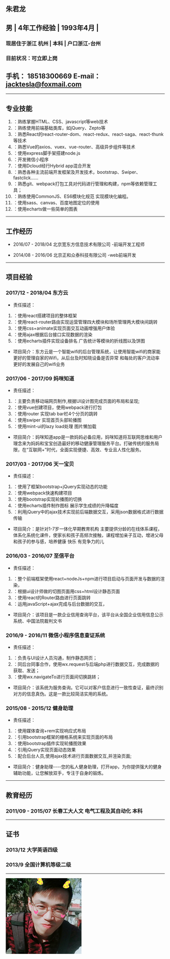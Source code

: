 

## 朱君龙
## 男 | 4年工作经验 | 1993年4月 |    


### 现居住于浙江 杭州 | 本科 | 户口浙江-台州     


### 目前状况：可立即上岗
		
## 手机：   18518300669     E-mail： jacktesla@foxmail.com  
---

## 专业技能


1. ：熟练掌握HTML、CSS、javascript等web技术
2. ：熟练使用前端基础类库，如jQuery、Zepto等
3. ：熟悉React的react-router-dom、react-redux、react-saga、react-thunk等技术
4. ：熟悉Vue的axios、vuex、vue-router、高级异步组件等技术
5. ：使用express脚手架搭建node.js
6. ：开发微信小程序
7. ：使用Dcloud经行Hybrid app混合开发
8. ：熟悉各种主流前端开发框架及开发技术，bootstrap、Swiper、fastclick…… 
9. ：熟悉git、webpack打包工具对代码进行管理和构建，npm等依赖管理工具；
10. ：熟练使用CommonJS、ES6模块化规范 实现模块化编程。
11. ：使用sass、canvas、百度地图定位的使用 
12. ：使用echarts做一些简单的图表




---

## 工作经历

* 2016/07 - 2018/04	北京宽东方信息技术有限公司               -前端开发工程师
	
	


* 2014/08 - 2016/06	北京正和众泰科技有限公司                    -web前端开发
	

---

## 项目经验

### 2017/12 - 2018/04	东方云
*	责任描述：
1. ：使用react搭建项目的整体框架
2. ：使用react-router路由实现运营管理四大模块和场所管理两大模块间跳转
3. ：使用css+animate实现页面交互动画增强用户体验
4. ：使用ajax根据后台接口实现数据的渲染
5. ：使用echarts插件实现设备排名 广告统计等模块的折线图以及饼图
*	项目简介：东方云是一个智能wifi的后台管理系统，让使用智能wifi的商家能更好的管理自家的Wifi，从后台及时知晓设备是否异常 和每处的客户流动率 更好的发展自己的wifi业务



### 2017/06 - 2017/09	妈咪知道
*	责任描述：
1. ：主要负责移动端网页制作,根据UI设计图完成页面的布局和呈现;
2. ：使用vue创建项目，使用webpack进行打包
3. ：使用router 实现tab bar栏4个分页的跳转
4. ：使用swiper 实现首页头部轮播图
5. ：使用mint-ui的lazy load处理 图片懒加载
*	项目简介：妈咪知道app是一款妈妈必备应用，妈咪知道将互联网思维和用户理念来为妈妈和宝宝创造最好的移动健康管理服务平台。打破传统的服务局限，在“互联网+”时代，全面实现便捷、高效、专业且人性化服务。 


### 2017/03 - 2017/06	天一宝贝
*	责任描述：
1. ：使用了框架bootstrap+jQuery实现动态的功能
2. ：使用webpack快速构建项目
3. ：使用bootstrap实现轮播图的切换
4. ：使用echarts插件制作图标 展示学生成绩的升降幅度
5. ：利用jQuery中的ajax技术实现前后端数据交互，采用json数据格式进行数据传输
*	项目简介：是针对1-7岁一体化早期教育机构 主要提供分龄的在线体系课程，体系化系统化课件，使家长和孩子高频次接触，课程增加亲子互动，增进父母和孩子的参与感，培养健康 快乐 有竞争力的儿



### 2016/03 - 2016/07	至信平台
*	责任描述：
1. ：整个前端框架使用react+nodeJs+npm进行项目启动与页面开发与数据的渲染，
2. ：根据ui设计师做的切图页面用css+html设计静态页面
3. ：使用react的Router路由进行页面跳转
4. ：运用javaScript+ajax完成与后台数据的交互，
*	项目简介：该项目是一款企业信用查询平台，该平台从全国企业信用信息公示系统、中国法院裁判文书


### 2016/9 - 2016/11	微信小程序信息查证系统
*	责任描述：
1. ：负责与UI设计人员沟通，制作静态网页；
2. ：同后台同事合作，使用wx.request与后端php进行数据交互，完成数据的 获取、发送；
3. ：使用wx.navigateTo进行页面间切换跳转；

*	项目简介：该系统为服务查询。它可以对客户信息进行一致性查证，最终识别对方的信息真伪。这是一款比较简洁实用的系统。


### 2015/08 - 2015/12	健身助理
*	责任描述：
1. ：使用媒体查询+rem实现响应式布局
2. ：引用bootstrap框架的栅格系统来实现页面的布局
3. ：使用bootstrap插件实现轮播图效果
4. ：引用jQuery实现页面动态效果
5. ：配合后台人员,使用ajax技术进行页面数据交互,并渲染页面;
*	项目简介：健身助理----您的私人健身助理，打开app，为你提供强大的健身辅助功能，让您解放双手，专注于自身的锻炼。


---
## 教育经历

### 2011/09 - 2015/07	长春工大人文  电气工程及其自动化   本科


---
## 证书

### 2013/12	大学英语四级

### 2013/9	全国计算机等级二级

---

<img src="imgs/handsome.jpg" width="240px" height="240px" alt="小龙">




